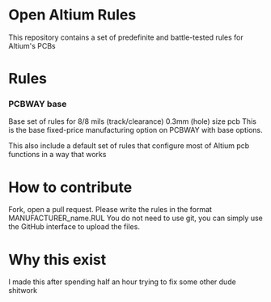 # Open Altium Rules

This repository contains a set of predefinite and battle-tested rules for Altium's PCBs


# Rules

### PCBWAY base

Base set of rules for 8/8 mils (track/clearance) 0.3mm (hole) size pcb
This is the base fixed-price manufacturing option on PCBWAY with base options. 

This also include a default set of rules that configure most of Altium pcb functions in a way that works

# How to contribute

Fork, open a pull request. 
Please write the rules in the format MANUFACTURER_name.RUL
You do not need to use git, you can simply use the GitHub interface to upload the files.

# Why this exist

I made this after spending half an hour trying to fix some other dude shitwork
